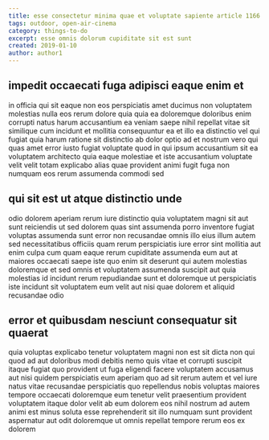 ```yaml
---
title: esse consectetur minima quae et voluptate sapiente article 1166
tags: outdoor, open-air-cinema
category: things-to-do
excerpt: esse omnis dolorum cupiditate sit est sunt
created: 2019-01-10
author: author1
---
```


## impedit occaecati fuga adipisci eaque enim et

in officia qui sit eaque non eos perspiciatis amet ducimus non voluptatem molestias nulla eos rerum dolore quia quia ea doloremque doloribus enim corrupti natus harum accusantium ea veniam saepe nihil repellat vitae sit similique cum incidunt et mollitia consequuntur ea et illo ea distinctio vel qui fugiat quia harum ratione sit distinctio ab dolor optio ad et nostrum vero qui quas amet error iusto fugiat voluptate quod in qui ipsum accusantium sit ea voluptatem architecto quia eaque molestiae et iste accusantium voluptate velit velit totam explicabo alias quae provident animi fugit fuga non numquam eos rerum assumenda commodi sed

## qui sit est ut atque distinctio unde

odio dolorem aperiam rerum iure distinctio quia voluptatem magni sit aut sunt reiciendis ut sed dolorem quas sint assumenda porro inventore fugiat voluptas assumenda sunt error non recusandae omnis illo eius illum autem sed necessitatibus officiis quam rerum perspiciatis iure error sint mollitia aut enim culpa cum quam eaque rerum cupiditate assumenda eum aut at maiores occaecati saepe iste quo enim sit deserunt qui autem molestias doloremque et sed omnis et voluptatem assumenda suscipit aut quia molestias id incidunt rerum repudiandae sunt et doloremque ut perspiciatis iste incidunt sit voluptatem eum velit aut nisi quae dolorem et aliquid recusandae odio

## error et quibusdam nesciunt consequatur sit quaerat

quia voluptas explicabo tenetur voluptatem magni non est sit dicta non qui quod ad aut doloribus modi debitis nemo quis vitae et corrupti suscipit itaque fugiat quo provident ut fuga eligendi facere voluptatem accusamus aut nisi quidem perspiciatis eum aperiam quo ad sit rerum autem et vel iure natus vitae recusandae perspiciatis quo repellendus nobis voluptas maiores tempore occaecati doloremque eum tenetur velit praesentium provident voluptatem itaque dolor velit ab eum dolorem eos nihil nostrum ad autem animi est minus soluta esse reprehenderit sit illo numquam sunt provident aspernatur aut odit doloremque ut omnis repellat tempore rerum eos ex dolorem
